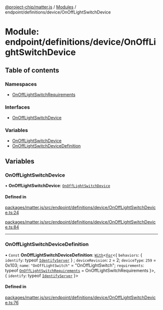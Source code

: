 [@project-chip/matter.js](../README.md) / [Modules](../modules.md) / endpoint/definitions/device/OnOffLightSwitchDevice

# Module: endpoint/definitions/device/OnOffLightSwitchDevice

## Table of contents

### Namespaces

- [OnOffLightSwitchRequirements](endpoint_definitions_device_OnOffLightSwitchDevice.OnOffLightSwitchRequirements.md)

### Interfaces

- [OnOffLightSwitchDevice](../interfaces/endpoint_definitions_device_OnOffLightSwitchDevice.OnOffLightSwitchDevice.md)

### Variables

- [OnOffLightSwitchDevice](endpoint_definitions_device_OnOffLightSwitchDevice.md#onofflightswitchdevice)
- [OnOffLightSwitchDeviceDefinition](endpoint_definitions_device_OnOffLightSwitchDevice.md#onofflightswitchdevicedefinition)

## Variables

### OnOffLightSwitchDevice

• **OnOffLightSwitchDevice**: [`OnOffLightSwitchDevice`](../interfaces/endpoint_definitions_device_OnOffLightSwitchDevice.OnOffLightSwitchDevice.md)

#### Defined in

[packages/matter.js/src/endpoint/definitions/device/OnOffLightSwitchDevice.ts:24](https://github.com/project-chip/matter.js/blob/558e12c94a201592c28c7bc0743705360b3e5ca6/packages/matter.js/src/endpoint/definitions/device/OnOffLightSwitchDevice.ts#L24)

[packages/matter.js/src/endpoint/definitions/device/OnOffLightSwitchDevice.ts:84](https://github.com/project-chip/matter.js/blob/558e12c94a201592c28c7bc0743705360b3e5ca6/packages/matter.js/src/endpoint/definitions/device/OnOffLightSwitchDevice.ts#L84)

___

### OnOffLightSwitchDeviceDefinition

• `Const` **OnOffLightSwitchDeviceDefinition**: [`With`](node_export._internal_.md#with)\<[`For`](behavior_cluster_export._internal_.EndpointType.md#for)\<\{ `behaviors`: \{ `identify`: typeof [`IdentifyServer`](behavior_definitions_identify_export.IdentifyServer.md)  } ; `deviceRevision`: ``2`` = 2; `deviceType`: ``259`` = 0x103; `name`: ``"OnOffLightSwitch"`` = "OnOffLightSwitch"; `requirements`: typeof [`OnOffLightSwitchRequirements`](endpoint_definitions_device_OnOffLightSwitchDevice.OnOffLightSwitchRequirements.md) = OnOffLightSwitchRequirements }\>, \{ `identify`: typeof [`IdentifyServer`](behavior_definitions_identify_export.IdentifyServer.md)  }\>

#### Defined in

[packages/matter.js/src/endpoint/definitions/device/OnOffLightSwitchDevice.ts:76](https://github.com/project-chip/matter.js/blob/558e12c94a201592c28c7bc0743705360b3e5ca6/packages/matter.js/src/endpoint/definitions/device/OnOffLightSwitchDevice.ts#L76)
